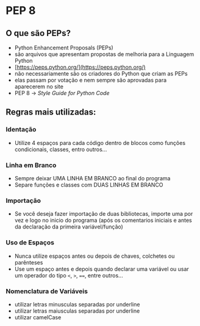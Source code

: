 # PEP 8 

## O que são PEPs?

- Python Enhancement Proposals (PEPs)
- são arquivos que apresentam propostas de melhoria para a Linguagem Python
- [https://peps.python.org/](https://peps.python.org/)
- não necessariamente são os criadores do Python que criam as PEPs
- elas passam por votação e nem sempre são aprovadas para aparecerem no site
- PEP 8 -> _Style Guide for Python Code_

## Regras mais utilizadas:

### Identação

- Utilize 4 espaços para cada código dentro de blocos como funções condicionais, classes, entro outros...

### Linha em Branco

- Sempre deixar UMA LINHA EM BRANCO ao final do programa
- Separe funções e classes com DUAS LINHAS EM BRANCO

### Importação

- Se você deseja fazer importação de duas bibliotecas, importe uma por vez e logo no inicio do programa (após os comentarios iniciais e antes da declaração da primeira variável/função)

### Uso de Espaços

- Nunca utilize espaços antes ou depois de chaves, colchetes ou parênteses
- Use um espaço antes e depois quando declarar uma variável ou usar um operador do tipo ``<``, ``>``, ``==``, entre outros...

### Nomenclatura de Variáveis

- utilizar letras minusculas separadas por underline
- utilizar letras maiusculas separadas por underline
- utilizar camelCase